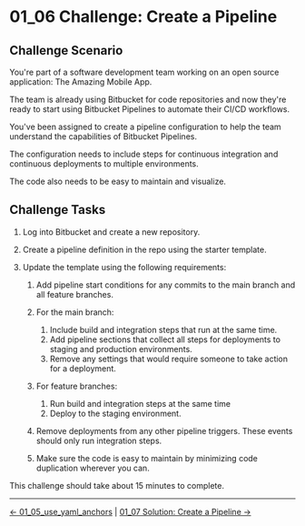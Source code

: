 # 01_06 Challenge: Create a Pipeline

## Challenge Scenario

You're part of a software development team working on an open source application: The Amazing Mobile App. 

The team is already using Bitbucket for code repositories  and now they're ready to start using Bitbucket Pipelines to automate their CI/CD workflows. 

You've been assigned to create a pipeline configuration to help the team understand the capabilities of Bitbucket Pipelines.  

The configuration needs to include steps for continuous integration and continuous deployments to multiple environments.  

The code also needs to be easy to maintain and visualize.

## Challenge Tasks

1. Log into Bitbucket and create a new repository.
1. Create a pipeline definition in the repo using the starter template.
1. Update the template using the following requirements:

    1. Add pipeline start conditions for any commits to the main branch and all feature branches.

    1. For the main branch:

        1. Include build and integration steps that run at the same time.
        1. Add pipeline sections that collect all steps for deployments to staging and production environments.
        1. Remove any settings that would require someone to take action for a deployment.

    1. For feature branches:

        1. Run build and integration steps at the same time
        1. Deploy to the staging environment.

    1. Remove deployments from any other pipeline triggers. These events should only run integration steps.

    1. Make sure the code is easy to maintain by minimizing code duplication wherever you can.

This challenge should take about 15 minutes to complete.


<!-- FooterStart -->
---
[← 01_05_use_yaml_anchors](../01_05_use_yaml_anchors/README.md) | [01_07 Solution: Create a Pipeline →](../01_07_solution/README.md)
<!-- FooterEnd -->
